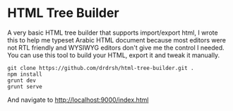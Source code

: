 # HTML Tree Builder

A very basic HTML tree builder that supports import/export html, I wrote this to help me typeset Arabic HTML document because most editors were not RTL friendly and WYSIWYG editors don't give me the control I needed. You can use this tool to build your HTML, export it and tweak it manually.



```shell
git clone https://github.com/drdrsh/html-tree-builder.git .
npm install
grunt dev
grunt serve
```

And navigate to [http://localhost:9000/index.html](http://localhost:9000/index.html)
